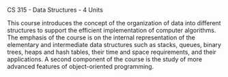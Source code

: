 CS 315 - Data Structures - 4 Units

This course introduces the concept of the organization of data into different structures to support the efficient implementation of computer algorithms.
The emphasis of the course is on the internal representation of the elementary and intermediate data structures such as stacks, queues, binary trees, heaps and hash tables, their time and space requirements, and their applications. A second component of the course is the study of more advanced features of object-oriented programming.
